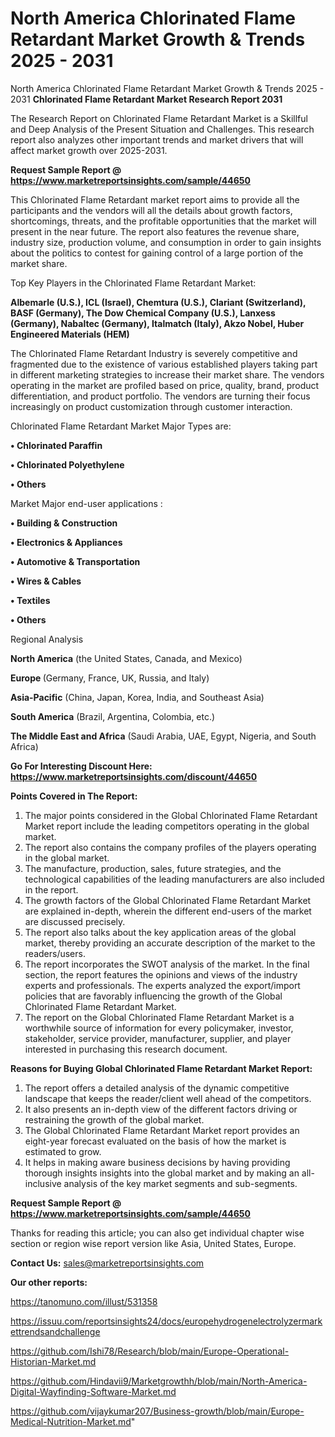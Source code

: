 # North America Chlorinated Flame Retardant Market Growth & Trends 2025 - 2031
North America Chlorinated Flame Retardant Market Growth & Trends 2025 - 2031
<strong>Chlorinated Flame Retardant Market Research Report 2031</strong>

The Research Report on Chlorinated Flame Retardant Market is a Skillful and Deep Analysis of the Present Situation and Challenges. This research report also analyzes other important trends and market drivers that will affect market growth over 2025-2031.

<strong>Request Sample Report @ <a href=https://www.marketreportsinsights.com/sample/44650>https://www.marketreportsinsights.com/sample/44650</a></strong>

This Chlorinated Flame Retardant market report aims to provide all the participants and the vendors will all the details about growth factors, shortcomings, threats, and the profitable opportunities that the market will present in the near future. The report also features the revenue share, industry size, production volume, and consumption in order to gain insights about the politics to contest for gaining control of a large portion of the market share.

Top Key Players in the Chlorinated Flame Retardant Market:

<strong>Albemarle (U.S.), ICL (Israel), Chemtura (U.S.), Clariant (Switzerland), BASF (Germany), The Dow Chemical Company (U.S.), Lanxess (Germany), Nabaltec (Germany), Italmatch (Italy), Akzo Nobel, Huber Engineered Materials (HEM)</strong>

The Chlorinated Flame Retardant Industry is severely competitive and fragmented due to the existence of various established players taking part in different marketing strategies to increase their market share. The vendors operating in the market are profiled based on price, quality, brand, product differentiation, and product portfolio. The vendors are turning their focus increasingly on product customization through customer interaction.

Chlorinated Flame Retardant Market Major Types are:

<strong>•  Chlorinated Paraffin

•  Chlorinated Polyethylene

•  Others</strong>

Market Major end-user applications :

<strong>•  Building & Construction

•  Electronics & Appliances

•  Automotive & Transportation

•  Wires & Cables

•  Textiles

•  Others</strong>

Regional Analysis

</u><strong><b>North America</b></strong> (the United States, Canada, and Mexico)

<strong><b>Europe </b></strong>(Germany, France, UK, Russia, and Italy)

<strong><b>Asia-Pacific</b></strong> (China, Japan, Korea, India, and Southeast Asia)

<strong><b>South America</b></strong> (Brazil, Argentina, Colombia, etc.)

<strong><b>The Middle East and Africa</b></strong> (Saudi Arabia, UAE, Egypt, Nigeria, and South Africa)

<strong>Go For Interesting Discount Here: <a href=https://www.marketreportsinsights.com/discount/44650>https://www.marketreportsinsights.com/discount/44650</a></strong>

<strong>Points Covered in The Report:</strong>
<ol>
  <li>The major points considered in the Global Chlorinated Flame Retardant Market report include the leading competitors operating in the global market.</li>
  <li>The report also contains the company profiles of the players operating in the global market.</li>
  <li>The manufacture, production, sales, future strategies, and the technological capabilities of the leading manufacturers are also included in the report.</li>
  <li>The growth factors of the Global Chlorinated Flame Retardant Market are explained in-depth, wherein the different end-users of the market are discussed precisely.</li>
  <li>The report also talks about the key application areas of the global market, thereby providing an accurate description of the market to the readers/users.</li>
  <li>The report incorporates the SWOT analysis of the market. In the final section, the report features the opinions and views of the industry experts and professionals. The experts analyzed the export/import policies that are favorably influencing the growth of the Global Chlorinated Flame Retardant Market.</li>
  <li>The report on the Global Chlorinated Flame Retardant Market is a worthwhile source of information for every policymaker, investor, stakeholder, service provider, manufacturer, supplier, and player interested in purchasing this research document.</li>
</ol>
<strong>Reasons for Buying Global Chlorinated Flame Retardant Market Report:</strong>

<ol>
  <li>The report offers a detailed analysis of the dynamic competitive landscape that keeps the reader/client well ahead of the competitors.</li>
  <li>It also presents an in-depth view of the different factors driving or restraining the growth of the global market.</li>
  <li>The Global Chlorinated Flame Retardant Market report provides an eight-year forecast evaluated on the basis of how the market is estimated to grow.</li>
  <li>It helps in making aware business decisions by having providing thorough insights insights into the global market and by making an all-inclusive analysis of the key market segments and sub-segments.</li>
</ol>
<strong>Request Sample Report @ <a href=https://www.marketreportsinsights.com/sample/44650>https://www.marketreportsinsights.com/sample/44650</a></strong>


Thanks for reading this article; you can also get individual chapter wise section or region wise report version like Asia, United States, Europe.

<strong>Contact Us:</strong>
sales@marketreportsinsights.com

<strong>Our other reports:</strong>

<a href=https://tanomuno.com/illust/531358>https://tanomuno.com/illust/531358</a>

<a href=https://issuu.com/reportsinsights24/docs/europehydrogenelectrolyzermarkettrendsandchallenge>https://issuu.com/reportsinsights24/docs/europehydrogenelectrolyzermarkettrendsandchallenge</a>

<a href=https://github.com/Ishi78/Research/blob/main/Europe-Operational-Historian-Market.md>https://github.com/Ishi78/Research/blob/main/Europe-Operational-Historian-Market.md</a>

<a href=https://github.com/Hindavii9/Marketgrowthh/blob/main/North-America-Digital-Wayfinding-Software-Market.md>https://github.com/Hindavii9/Marketgrowthh/blob/main/North-America-Digital-Wayfinding-Software-Market.md</a>

<a href=https://github.com/vijaykumar207/Business-growth/blob/main/Europe-Medical-Nutrition-Market.md>https://github.com/vijaykumar207/Business-growth/blob/main/Europe-Medical-Nutrition-Market.md</a>"
